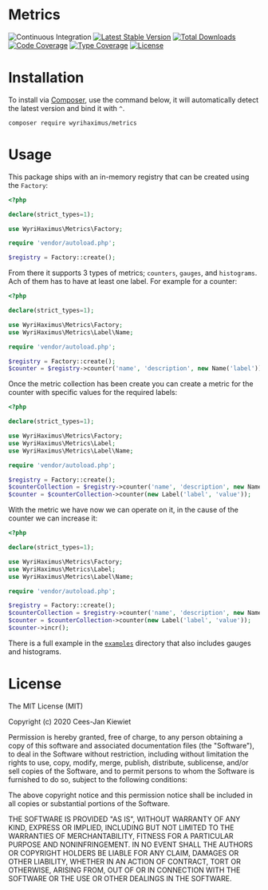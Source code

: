 # Metrics

![Continuous Integration](https://github.com/wyrihaximus/php-metrics/workflows/Continuous%20Integration/badge.svg)
[![Latest Stable Version](https://poser.pugx.org/wyrihaximus/metrics/v/stable.png)](https://packagist.org/packages/wyrihaximus/metrics)
[![Total Downloads](https://poser.pugx.org/wyrihaximus/metrics/downloads.png)](https://packagist.org/packages/wyrihaximus/metrics/stats)
[![Code Coverage](https://coveralls.io/repos/github/WyriHaximus/php-metrics/badge.svg?branchmaster)](https://coveralls.io/github/WyriHaximus/php-metrics?branch=master)
[![Type Coverage](https://shepherd.dev/github/WyriHaximus/php-metrics/coverage.svg)](https://shepherd.dev/github/WyriHaximus/php-metrics)
[![License](https://poser.pugx.org/wyrihaximus/metrics/license.png)](https://packagist.org/packages/wyrihaximus/metrics)

# Installation

To install via [Composer](http://getcomposer.org/), use the command below, it will automatically detect the latest version and bind it with `^`.

```
composer require wyrihaximus/metrics
```

# Usage

This package ships with an in-memory registry that can be created using the `Factory`:

```php
<?php

declare(strict_types=1);

use WyriHaximus\Metrics\Factory;

require 'vendor/autoload.php';

$registry = Factory::create();
```

From there it supports 3 types of metrics; `counters`, `gauges`, and `histograms`. Ach of them has to have at least
one label. For example for a counter:

```php
<?php

declare(strict_types=1);

use WyriHaximus\Metrics\Factory;
use WyriHaximus\Metrics\Label\Name;

require 'vendor/autoload.php';

$registry = Factory::create();
$counter = $registry->counter('name', 'description', new Name('label'));
```

Once the metric collection has been create you can create a metric for the counter with specific values for the
required labels:

```php
<?php

declare(strict_types=1);

use WyriHaximus\Metrics\Factory;
use WyriHaximus\Metrics\Label;
use WyriHaximus\Metrics\Label\Name;

require 'vendor/autoload.php';

$registry = Factory::create();
$counterCollection = $registry->counter('name', 'description', new Name('label'));
$counter = $counterCollection->counter(new Label('label', 'value'));
```

With the metric we have now we can operate on it, in the cause of the counter we can increase it:

```php
<?php

declare(strict_types=1);

use WyriHaximus\Metrics\Factory;
use WyriHaximus\Metrics\Label;
use WyriHaximus\Metrics\Label\Name;

require 'vendor/autoload.php';

$registry = Factory::create();
$counterCollection = $registry->counter('name', 'description', new Name('label'));
$counter = $counterCollection->counter(new Label('label', 'value'));
$counter->incr();
```

There is a full example in the [`examples`](examples/) directory that also includes gauges and histograms.

# License

The MIT License (MIT)

Copyright (c) 2020 Cees-Jan Kiewiet

Permission is hereby granted, free of charge, to any person obtaining a copy
of this software and associated documentation files (the "Software"), to deal
in the Software without restriction, including without limitation the rights
to use, copy, modify, merge, publish, distribute, sublicense, and/or sell
copies of the Software, and to permit persons to whom the Software is
furnished to do so, subject to the following conditions:

The above copyright notice and this permission notice shall be included in all
copies or substantial portions of the Software.

THE SOFTWARE IS PROVIDED "AS IS", WITHOUT WARRANTY OF ANY KIND, EXPRESS OR
IMPLIED, INCLUDING BUT NOT LIMITED TO THE WARRANTIES OF MERCHANTABILITY,
FITNESS FOR A PARTICULAR PURPOSE AND NONINFRINGEMENT. IN NO EVENT SHALL THE
AUTHORS OR COPYRIGHT HOLDERS BE LIABLE FOR ANY CLAIM, DAMAGES OR OTHER
LIABILITY, WHETHER IN AN ACTION OF CONTRACT, TORT OR OTHERWISE, ARISING FROM,
OUT OF OR IN CONNECTION WITH THE SOFTWARE OR THE USE OR OTHER DEALINGS IN THE
SOFTWARE.

